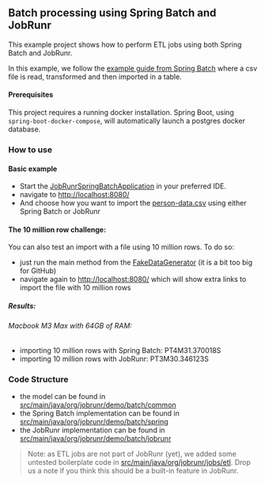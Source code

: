 ## Batch processing using Spring Batch and JobRunr

This example project shows how to perform ETL jobs using both Spring Batch and JobRunr.

In this example, we follow the [example guide from Spring Batch](https://spring.io/guides/gs/batch-processing) where 
a csv file is read, transformed and then imported in a table.

#### Prerequisites
This project requires a running docker installation. Spring Boot, using `spring-boot-docker-compose`, will automatically launch a postgres docker database. 


### How to use
#### Basic example
- Start the [JobRunrSpringBatchApplication](src/main/java/org/jobrunr/demo/batch/JobRunrSpringBatchApplication.java) in your preferred IDE.
- navigate to [http://localhost:8080/](http://localhost:8080/)
- And choose how you want to import the [person-data.csv](src/main/resources/person-data.csv) using either Spring Batch or JobRunr

#### The 10 million row challenge:
You can also test an import with a file using 10 million rows. To do so:
- just run the main method from the [FakeDataGenerator](./src/test/java/org/jobrunr/demo/batch/FakeDataGenerator.java) (it is a bit too big for GitHub)
- navigate again to [http://localhost:8080/](http://localhost:8080/) which will show extra links to import the file with 10 million rows

##### Results:
###### Macbook M3 Max with 64GB of RAM:
- importing 10 million rows with Spring Batch: PT4M31.370018S
- importing 10 million rows with JobRunr: PT3M30.346123S


### Code Structure
- the model can be found in [src/main/java/org/jobrunr/demo/batch/common](src/main/java/org/jobrunr/demo/batch/common)
- the Spring Batch implementation can be found in [src/main/java/org/jobrunr/demo/batch/spring](src/main/java/org/jobrunr/demo/batch/spring)
- the JobRunr implementation can be found in [src/main/java/org/jobrunr/demo/batch/jobrunr](src/main/java/org/jobrunr/demo/batch/jobrunr)

> Note: as ETL jobs are not part of JobRunr (yet), we added some untested boilerplate code in [src/main/java/org/jobrunr/jobs/etl](./src/main/java/org/jobrunr/jobs/etl).
> Drop us a note if you think this should be a built-in feature in JobRunr.
